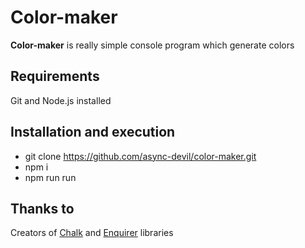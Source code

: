# Color-maker
__Color-maker__ is really simple console program which generate colors

## Requirements
Git and Node.js installed

## Installation and execution
  * git clone https://github.com/async-devil/color-maker.git
  * npm i
  * npm run run
  
## Thanks to
Creators of [Chalk](https://github.com/chalk/chalk "Chalk library") and [Enquirer](https://github.com/enquirer/enquirer "Enquirer library") libraries
